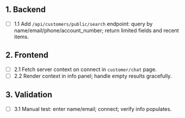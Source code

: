 ## 1. Backend
- [ ] 1.1 Add `/api/customers/public/search` endpoint: query by name/email/phone/account_number; return limited fields and recent items.

## 2. Frontend
- [ ] 2.1 Fetch server context on connect in `customer/chat` page.
- [ ] 2.2 Render context in info panel; handle empty results gracefully.

## 3. Validation
- [ ] 3.1 Manual test: enter name/email; connect; verify info populates.

